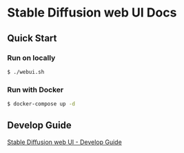 # Stable Diffusion web UI Docs

## Quick Start

### Run on locally

```sh
$ ./webui.sh   
```

### Run with Docker

```sh
$ docker-compose up -d
```

## Develop Guide

[Stable Diffusion web UI - Develop Guide](./develop.md)